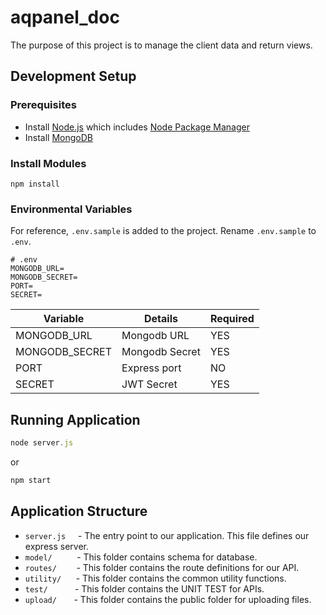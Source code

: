 # aqpanel_doc

The purpose of this project is to manage the client data and return views.

## Development Setup

### Prerequisites


- Install [Node.js] which includes [Node Package Manager][npm]
- Install [MongoDB]


### Install Modules

```console
npm install 
```

### Environmental Variables

For reference, `.env.sample` is added to the project. Rename `.env.sample` to `.env`.

```shell
# .env
MONGODB_URL=
MONGODB_SECRET=
PORT=
SECRET=
````

| Variable       | Details                        | Required
| -------------- | -------------------------------| ---------
| MONGODB_URL    | Mongodb URL                    |   YES       
| MONGODB_SECRET | Mongodb Secret                 |   YES
| PORT           | Express port                   |   NO
| SECRET         | JWT Secret                     |   YES             


## Running Application 

```javascript
node server.js 
````

or 

```javascript
npm start
````

## Application Structure

- `server.js`&nbsp; &nbsp; &nbsp;- The entry point to our application. This file defines our express server.
- `model/` &nbsp; &nbsp; &nbsp; &nbsp; &nbsp;- This folder contains schema for database.
- `routes/`&nbsp; &nbsp; &nbsp; &nbsp; - This folder contains the route definitions for our API.
- `utility/`&nbsp; &nbsp; &nbsp; - This folder contains the common utility functions.
- `test/`&nbsp; &nbsp; &nbsp; &nbsp; &nbsp; &nbsp;- This folder contains the UNIT TEST for APIs.
- `upload/`&nbsp; &nbsp; &nbsp; &nbsp;- This folder contains the public folder for uploading files.

[node.js]: https://nodejs.org/
[npm]: https://www.npmjs.com/get-npm
[MongoDB]: https://www.mongodb.com/
[Himanshu Bansal]: https://github.com/Skillnter/
